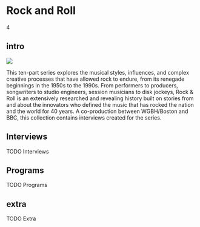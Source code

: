 # Rock and Roll

4

## intro

<img src='https://s3.amazonaws.com/openvault.wgbh.org/special_collections/rock_roll/rock_roll.png' class='pull-left'/>

This ten-part series explores the musical styles, influences, and complex 
creative processes that have allowed rock to endure, from its renegade 
beginnings in the 1950s to the 1990s. From performers to producers, songwriters 
to studio engineers, session musicians to disk jockeys, Rock & Roll is an 
extensively researched and revealing history built on stories from and about 
the innovators who defined the music that has rocked the nation and the world 
for 40 years. A co-production between WGBH/Boston and BBC, this collection 
contains interviews created for the series.

## Interviews

TODO Interviews

## Programs

TODO Programs

## extra

TODO Extra